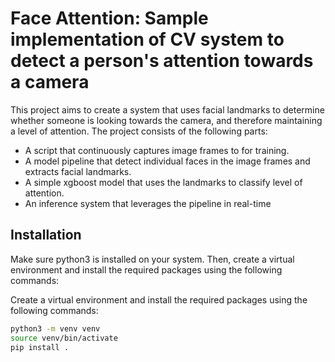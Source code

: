 # Face Attention: Sample implementation of CV system to detect a person's attention towards a camera

This project aims to create a system that uses facial landmarks to determine whether someone is looking towards the camera, and therefore maintaining a level of attention.
The project consists of the following parts:

- A script that continuously captures image frames to for training.
- A model pipeline that detect individual faces in the image frames and extracts facial landmarks.
- A simple xgboost model that uses the landmarks to classify level of attention.
- An inference system that leverages the pipeline in real-time

## Installation

Make sure python3 is installed on your system. Then, create a virtual environment and install the required packages using the following commands:

Create a virtual environment and install the required packages using the following commands:

```bash
python3 -m venv venv
source venv/bin/activate
pip install .
```



